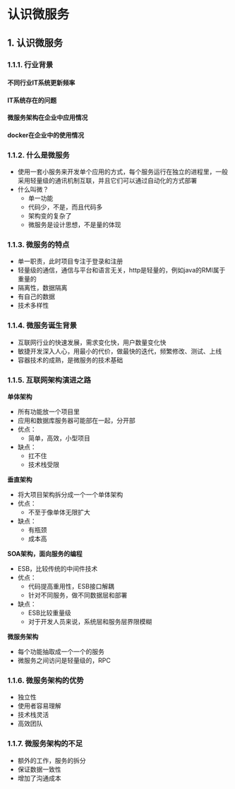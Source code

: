 # 认识微服务

## 1. 认识微服务 <a id="&#x8BA4;&#x8BC6;&#x5FAE;&#x670D;&#x52A1;"></a>

### 1.1.1. 行业背景 <a id="&#x884C;&#x4E1A;&#x80CC;&#x666F;"></a>

#### 不同行业IT系统更新频率 <a id="&#x4E0D;&#x540C;&#x884C;&#x4E1A;it&#x7CFB;&#x7EDF;&#x66F4;&#x65B0;&#x9891;&#x7387;"></a>

#### IT系统存在的问题 <a id="it&#x7CFB;&#x7EDF;&#x5B58;&#x5728;&#x7684;&#x95EE;&#x9898;"></a>

#### 微服务架构在企业中应用情况 <a id="&#x5FAE;&#x670D;&#x52A1;&#x67B6;&#x6784;&#x5728;&#x4F01;&#x4E1A;&#x4E2D;&#x5E94;&#x7528;&#x60C5;&#x51B5;"></a>

#### docker在企业中的使用情况 <a id="docker&#x5728;&#x4F01;&#x4E1A;&#x4E2D;&#x7684;&#x4F7F;&#x7528;&#x60C5;&#x51B5;"></a>

### 1.1.2. 什么是微服务 <a id="&#x4EC0;&#x4E48;&#x662F;&#x5FAE;&#x670D;&#x52A1;"></a>

* 使用一套小服务来开发单个应用的方式，每个服务运行在独立的进程里，一般采用轻量级的通讯机制互联，并且它们可以通过自动化的方式部署
* 什么叫微？
  * 单一功能
  * 代码少，不是，而且代码多
  * 架构变的复杂了
  * 微服务是设计思想，不是量的体现

### 1.1.3. 微服务的特点 <a id="&#x5FAE;&#x670D;&#x52A1;&#x7684;&#x7279;&#x70B9;"></a>

* 单一职责，此时项目专注于登录和注册
* 轻量级的通信，通信与平台和语言无关，http是轻量的，例如java的RMI属于重量的
* 隔离性，数据隔离
* 有自己的数据
* 技术多样性

### 1.1.4. 微服务诞生背景 <a id="&#x5FAE;&#x670D;&#x52A1;&#x8BDE;&#x751F;&#x80CC;&#x666F;"></a>

* 互联网行业的快速发展，需求变化快，用户数量变化快
* 敏捷开发深入人心，用最小的代价，做最快的迭代，频繁修改、测试、上线
* 容器技术的成熟，是微服务的技术基础

### 1.1.5. 互联网架构演进之路 <a id="&#x4E92;&#x8054;&#x7F51;&#x67B6;&#x6784;&#x6F14;&#x8FDB;&#x4E4B;&#x8DEF;"></a>

**单体架构**

* 所有功能放一个项目里
* 应用和数据库服务器可能部在一起，分开部
* 优点：
  * 简单，高效，小型项目
* 缺点：
  * 扛不住
  * 技术栈受限

**垂直架构**

* 将大项目架构拆分成一个一个单体架构
* 优点：
  * 不至于像单体无限扩大
* 缺点：
  * 有瓶颈
  * 成本高

**SOA架构，面向服务的编程**

* ESB，比较传统的中间件技术
* 优点：
  * 代码提高重用性，ESB接口解耦
  * 针对不同服务，做不同数据层和部署
* 缺点：
  * ESB比较重量级
  * 对于开发人员来说，系统层和服务层界限模糊

**微服务架构**

* 每个功能抽取成一个一个的服务
* 微服务之间访问是轻量级的，RPC

### 1.1.6. 微服务架构的优势 <a id="&#x5FAE;&#x670D;&#x52A1;&#x67B6;&#x6784;&#x7684;&#x4F18;&#x52BF;"></a>

* 独立性
* 使用者容易理解
* 技术栈灵活
* 高效团队

### 1.1.7. 微服务架构的不足 <a id="&#x5FAE;&#x670D;&#x52A1;&#x67B6;&#x6784;&#x7684;&#x4E0D;&#x8DB3;"></a>

* 额外的工作，服务的拆分
* 保证数据一致性
* 增加了沟通成本

